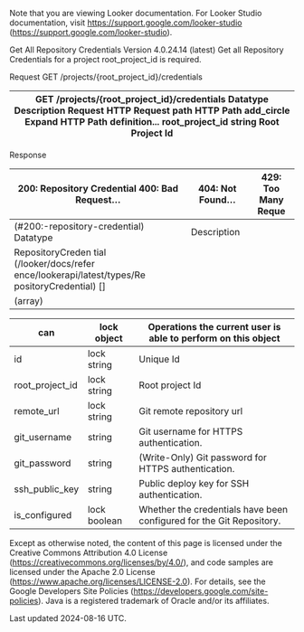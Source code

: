 Note that you are viewing Looker documentation. For Looker Studio documentation, visit https://support.google.com/looker-studio (https://support.google.com/looker-studio).

Get All Repository Credentials Version 4.0.24.14 (latest)
Get all Repository Credentials for a project root_project_id is required.

Request GET /projects/{root_project_id}/credentials

| GET /projects/{root_project_id}/credentials Datatype Description Request HTTP Request path HTTP Path add_circle Expand HTTP Path definition... root_project_id string Root Project Id   |
|-----------------------------------------------------------------------------------------------------------------------------------------------------------------------------------------|

Response

| 200: Repository Credential 400: Bad Request…   | 404: Not Found…   | 429: Too Many Reque   |
|------------------------------------------------|-------------------|-----------------------|
| (#200:-repository-credential) Datatype         | Description       |                       |
| RepositoryCreden tial  (/looker/docs/refer ence/lookerapi/latest/types/Re positoryCredential) []                                                |                   |                       |
| (array)                                        |                   |                       |

| can             | lock object   | Operations the current user is able to perform on this object        |
|-----------------|---------------|----------------------------------------------------------------------|
| id              | lock string   | Unique Id                                                            |
| root_project_id | lock string   | Root project Id                                                      |
| remote_url      | lock string   | Git remote repository url                                            |
| git_username    | string        | Git username for HTTPS authentication.                               |
| git_password    | string        | (Write-Only) Git password for HTTPS authentication.                  |
| ssh_public_key  | string        | Public deploy key for SSH authentication.                            |
| is_configured   | lock boolean  | Whether the credentials have been configured for the Git Repository. |

Except as otherwise noted, the content of this page is licensed under the Creative Commons Attribution 4.0 License
 (https://creativecommons.org/licenses/by/4.0/), and code samples are licensed under the Apache 2.0 License
 (https://www.apache.org/licenses/LICENSE-2.0). For details, see the Google Developers Site Policies
 (https://developers.google.com/site-policies). Java is a registered trademark of Oracle and/or its affiliates.

Last updated 2024-08-16 UTC.